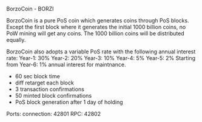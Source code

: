 
BorzoCoin - BORZI

BorzoCoin is a pure PoS coin which generates coins through PoS blocks. Except the first block where it generates the initial 1000 billion coins, no PoW mining will get any coins. The 1000 billion coins will be distributed equally. 

BorzoCoin also adopts a variable PoS rate with the following annual interest rate:
Year-1: 30%
Year-2: 20%
Year-3: 10%
Year-4: 5%
Year-5: 2%
Starting from Year-6: 1% annual interest for maintnance. 

- 60 sec block time
- diff retarget each block
- 3 transaction confirmations
- 50 minted block confirmations
- PoS block generation after 1 day of holding



Ports:
connection:	42801
RPC:		42802
